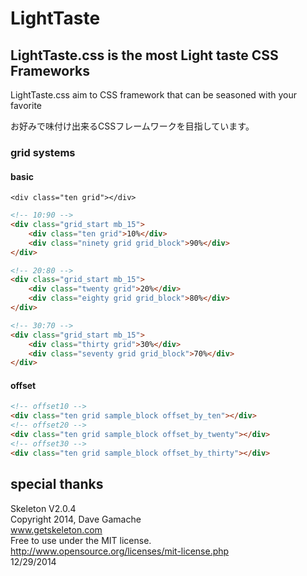 # LightTaste

## LightTaste.css is the most Light taste CSS Frameworks

LightTaste.css aim to CSS framework that can be seasoned with your favorite

お好みで味付け出来るCSSフレームワークを目指しています。

### grid systems

#### basic

`<div class="ten grid"></div>`

```html
<!-- 10:90 -->
<div class="grid_start mb_15">
	<div class="ten grid">10%</div>
	<div class="ninety grid grid_block">90%</div>
</div>

<!-- 20:80 -->
<div class="grid_start mb_15">
	<div class="twenty grid">20%</div>
	<div class="eighty grid grid_block">80%</div>
</div>

<!-- 30:70 -->
<div class="grid_start mb_15">
	<div class="thirty grid">30%</div>
	<div class="seventy grid grid_block">70%</div>
</div>

```

#### offset

```html
<!-- offset10 -->
<div class="ten grid sample_block offset_by_ten"></div>
<!-- offset20 -->
<div class="ten grid sample_block offset_by_twenty"></div>
<!-- offset30 -->
<div class="ten grid sample_block offset_by_thirty"></div>

```


## special thanks

Skeleton V2.0.4  
Copyright 2014, Dave Gamache  
www.getskeleton.com  
Free to use under the MIT license.  
http://www.opensource.org/licenses/mit-license.php  
12/29/2014
